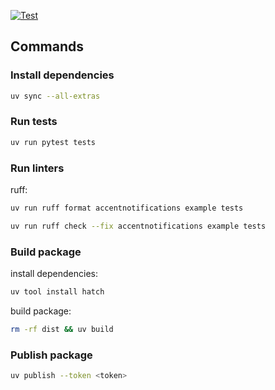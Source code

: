 [![Test](https://github.com/accentdesign/accentnotifications/actions/workflows/test.yml/badge.svg)](https://github.com/accentdesign/accentnotifications/actions/workflows/test.yml)

## Commands

### Install dependencies

```bash
uv sync --all-extras
```

### Run tests

```bash
uv run pytest tests
```

### Run linters

ruff:
```bash
uv run ruff format accentnotifications example tests
```
```bash
uv run ruff check --fix accentnotifications example tests
```

### Build package

install dependencies:
```bash
uv tool install hatch
```

build package:
```bash
rm -rf dist && uv build
```

### Publish package

```bash
uv publish --token <token>
```